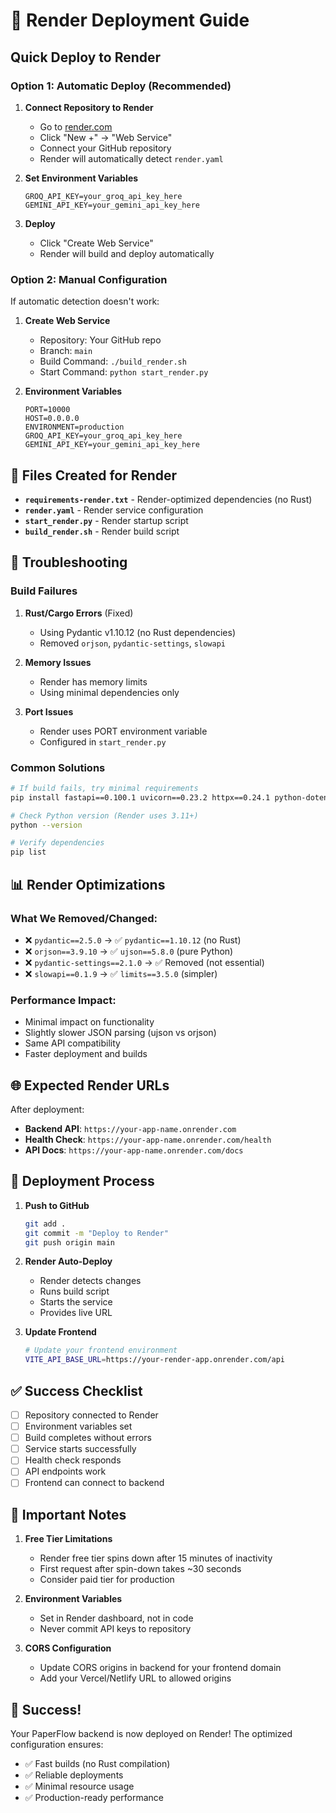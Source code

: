 # 🚀 Render Deployment Guide

## Quick Deploy to Render

### Option 1: Automatic Deploy (Recommended)

1. **Connect Repository to Render**
   - Go to [render.com](https://render.com)
   - Click "New +" → "Web Service"
   - Connect your GitHub repository
   - Render will automatically detect `render.yaml`

2. **Set Environment Variables**
   ```
   GROQ_API_KEY=your_groq_api_key_here
   GEMINI_API_KEY=your_gemini_api_key_here
   ```

3. **Deploy**
   - Click "Create Web Service"
   - Render will build and deploy automatically

### Option 2: Manual Configuration

If automatic detection doesn't work:

1. **Create Web Service**
   - Repository: Your GitHub repo
   - Branch: `main`
   - Build Command: `./build_render.sh`
   - Start Command: `python start_render.py`

2. **Environment Variables**
   ```
   PORT=10000
   HOST=0.0.0.0
   ENVIRONMENT=production
   GROQ_API_KEY=your_groq_api_key_here
   GEMINI_API_KEY=your_gemini_api_key_here
   ```

## 🔧 Files Created for Render

- **`requirements-render.txt`** - Render-optimized dependencies (no Rust)
- **`render.yaml`** - Render service configuration
- **`start_render.py`** - Render startup script
- **`build_render.sh`** - Render build script

## 🐛 Troubleshooting

### Build Failures

1. **Rust/Cargo Errors** (Fixed)
   - Using Pydantic v1.10.12 (no Rust dependencies)
   - Removed `orjson`, `pydantic-settings`, `slowapi`

2. **Memory Issues**
   - Render has memory limits
   - Using minimal dependencies only

3. **Port Issues**
   - Render uses PORT environment variable
   - Configured in `start_render.py`

### Common Solutions

```bash
# If build fails, try minimal requirements
pip install fastapi==0.100.1 uvicorn==0.23.2 httpx==0.24.1 python-dotenv==1.0.0

# Check Python version (Render uses 3.11+)
python --version

# Verify dependencies
pip list
```

## 📊 Render Optimizations

### What We Removed/Changed:
- ❌ `pydantic==2.5.0` → ✅ `pydantic==1.10.12` (no Rust)
- ❌ `orjson==3.9.10` → ✅ `ujson==5.8.0` (pure Python)
- ❌ `pydantic-settings==2.1.0` → ✅ Removed (not essential)
- ❌ `slowapi==0.1.9` → ✅ `limits==3.5.0` (simpler)

### Performance Impact:
- Minimal impact on functionality
- Slightly slower JSON parsing (ujson vs orjson)
- Same API compatibility
- Faster deployment and builds

## 🌐 Expected Render URLs

After deployment:
- **Backend API**: `https://your-app-name.onrender.com`
- **Health Check**: `https://your-app-name.onrender.com/health`
- **API Docs**: `https://your-app-name.onrender.com/docs`

## 🔄 Deployment Process

1. **Push to GitHub**
   ```bash
   git add .
   git commit -m "Deploy to Render"
   git push origin main
   ```

2. **Render Auto-Deploy**
   - Render detects changes
   - Runs build script
   - Starts the service
   - Provides live URL

3. **Update Frontend**
   ```bash
   # Update your frontend environment
   VITE_API_BASE_URL=https://your-render-app.onrender.com/api
   ```

## ✅ Success Checklist

- [ ] Repository connected to Render
- [ ] Environment variables set
- [ ] Build completes without errors
- [ ] Service starts successfully
- [ ] Health check responds
- [ ] API endpoints work
- [ ] Frontend can connect to backend

## 🚨 Important Notes

1. **Free Tier Limitations**
   - Render free tier spins down after 15 minutes of inactivity
   - First request after spin-down takes ~30 seconds
   - Consider paid tier for production

2. **Environment Variables**
   - Set in Render dashboard, not in code
   - Never commit API keys to repository

3. **CORS Configuration**
   - Update CORS origins in backend for your frontend domain
   - Add your Vercel/Netlify URL to allowed origins

## 🎉 Success!

Your PaperFlow backend is now deployed on Render! The optimized configuration ensures:
- ✅ Fast builds (no Rust compilation)
- ✅ Reliable deployments
- ✅ Minimal resource usage
- ✅ Production-ready performance